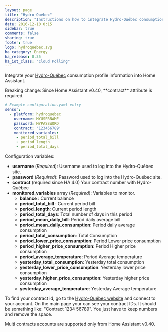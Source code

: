 ```yaml
---
layout: page
title: "Hydro-Québec"
description: "Instructions on how to integrate Hydro-Québec consumption profile within Home Assistant."
date: 2016-12-10 0:15
sidebar: true
comments: false
sharing: true
footer: true
logo: hydroquebec.svg
ha_category: Energy
ha_release: 0.35
ha_iot_class: "Cloud Polling"
---
```



Integrate your [Hydro-Québec](https://www.hydroquebec.com/portail/) consumption profile information into Home Assistant.

<p class='note warning'>
Breaking change: Since Home Assistant v0.40,
**contract** attribute is required.
</p>

```yaml
# Example configuration.yaml entry
sensor:
  - platform: hydroquebec
    username: MYUSERNAME
    password: MYPASSWORD
    contract: '123456789'
    monitored_variables:
     - period_total_bill
     - period_length
     - period_total_days
```

Configuration variables:

- **username** (*Required*): Username used to log into the Hydro-Québec site.
- **password** (*Required*): Password used to log into the Hydro-Québec site.
- **contract** (required since HA 4.0) Your contract number with Hydro-Québec
- **monitored_variables** array (*Required*): Variables to monitor.
  - **balance** : Current balance
  - **period_total_bill** : Current period bill
  - **period_length**: Current period length
  - **period_total_days**: Total number of days in this period
  - **period_mean_daily_bill**: Period daily average bill
  - **period_mean_daily_consumption**: Period daily average consumption
  - **period_total_consumption**: Total Consumption
  - **period_lower_price_consumption**: Period Lower price consumption
  - **period_higher_price_consumption**: Period Higher price consumption
  - **period_average_temperature**: Period Average temperature
  - **yesterday_total_consumption**: Yesterday total consumption
  - **yesterday_lower_price_consumption**: Yesterday lower price consumption
  - **yesterday_higher_price_consumption**: Yesterday higher price consumption
  - **yesterday_average_temperature**: Yesterday Average temperature

To find your contract id, go to the [Hydro-Québec website](https://www.hydroquebec.com/portail/)
and connect to your account.
On the main page your can see your contract IDs.
It should be something like: "Contract 1234 56789".
You just have to keep numbers and remove the space.

<p class='note warning'>
Multi contracts accounts are supported only from Home Assistant v0.40.
</p>

